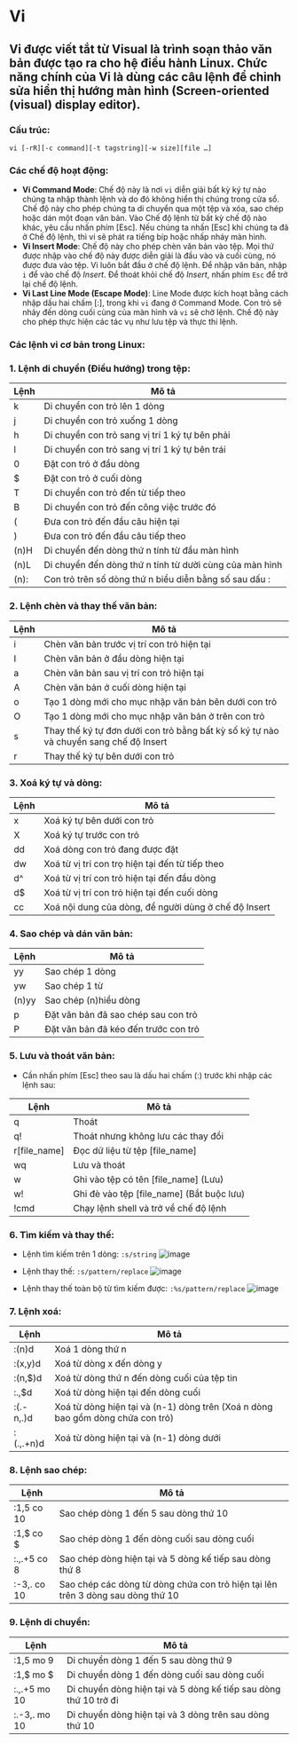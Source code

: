 # Vi
## Vi được viết tắt từ Visual là trình soạn thảo văn bản được tạo ra cho hệ điều hành Linux. Chức năng chính của Vi là dùng các câu lệnh để chỉnh sửa hiển thị hướng màn hình (Screen-oriented (visual) display editor).

### Cấu trúc: 
```
vi [-rR][-c command][-t tagstring][-w size][file …]
```

### Các chế độ hoạt động:
- **Vi Command Mode**: Chế độ này là nơi `vi` diễn giải bất kỳ ký tự nào chúng ta nhập thành lệnh và do đó không hiển thị chúng trong cửa sổ. Chế độ này cho phép chúng ta di chuyển qua một tệp và xóa, sao chép hoặc dán một đoạn văn bản. Vào Chế độ lệnh từ bất kỳ chế độ nào khác, yêu cầu nhấn phím [Esc]. Nếu chúng ta nhấn [Esc] khi chúng ta đã ở Chế độ lệnh, thì vi sẽ phát ra tiếng bíp hoặc nhấp nháy màn hình.
- **Vi Insert Mode**: Chế độ này cho phép chèn văn bản vào tệp. Mọi thứ được nhập vào chế độ này được diễn giải là đầu vào và cuối cùng, nó được đưa vào tệp. Vi luôn bắt đầu ở chế độ lệnh. Để nhập văn bản, nhập `i` để vào chế độ *Insert*. Để thoát khỏi chế độ *Insert*, nhấn phím `Esc` để trở lại chế độ lệnh.
- **Vi Last Line Mode (Escape Mode)**: Line Mode được kích hoạt bằng cách nhập dấu hai chấm [:], trong khi `vi` đang ở Command Mode. Con trỏ sẽ nhảy đến dòng cuối cùng của màn hình và `vi` sẽ chờ lệnh. Chế độ này cho phép thực hiện các tác vụ như lưu tệp và thực thi lệnh.

### Các lệnh vi cơ bản trong Linux:
### 1. Lệnh di chuyển (Điều hướng) trong tệp:

|Lệnh|Mô tả|
|---|-------|
|k|Di chuyển con trỏ lên 1 dòng|
|j|Di chuyển con trỏ xuống 1 dòng|
|h|Di chuyển con trỏ sang vị trí 1 ký tự bên phải|
|l|Di chuyển con trỏ sang vị trí 1 ký tự bên trái|
|0|Đặt con trỏ ở đầu dòng|
|$|Đặt con trỏ ở cuối dòng|
|T|Di chuyển con trỏ đến từ tiếp theo|
|B|Di chuyển con trỏ đến công việc trước đó|
|(|Đưa con trỏ đến đầu câu hiện tại|
|)|Đưa con trỏ đến đầu câu tiếp theo|
|(n)H|Di chuyển đến dòng thứ n tính từ đầu màn hình|
|(n)L|Di chuyển đến dòng thứ n tính từ dười cùng của màn hình|
|(n):|Con trỏ trên số dòng thứ n biểu diễn bằng số sau dấu :|

### 2. Lệnh chèn và thay thế văn bản:

|Lệnh|Mô tả|
|---|-------|
|i|Chèn văn bản trước vị trí con trỏ hiện tại|
|I|Chèn văn bản ở đầu dòng hiện tại|
|a|Chèn văn bản sau vị trí con trỏ hiện tại|
|A|Chèn văn bản ở cuối dòng hiện tại|
|o|Tạo 1 dòng mới cho mục nhập văn bản bên dưới con trỏ|
|O|Tạo 1 dòng mới cho mục nhập văn bản ở trên con trỏ|
|s|Thay thế ký tự đơn dưới con trỏ bằng bất kỳ số ký tự nào và chuyển sang chế độ Insert|
|r|Thay thế ký tự bên dưới con trỏ|

### 3. Xoá ký tự và dòng: 

|Lệnh|Mô tả|
|---|-------|
|x|Xoá ký tự bên dưới con trỏ|
|X|Xoá ký tự trước con trỏ|
|dd|Xoá dòng con trỏ đang được đặt|
|dw|Xoá từ vị trí con trọ hiện tại đến từ tiếp theo|
|d^|Xoá từ vị trí con trỏ hiện tại đến đầu dòng|
|d$|Xoá từ vị trí con trỏ hiện tại đến cuối dòng|
|cc|Xoá nội dung của dòng, để người dùng ở chế độ Insert|

### 4. Sao chép và dán văn bản:

|Lệnh|Mô tả|
|---|-------|
|yy|Sao chép 1 dòng|
|yw|Sao chép 1 từ|
|(n)yy|Sao chép (n)hiều dòng|
|p|Đặt văn bản đã sao chép sau con trỏ|
|P|Đặt văn bản đã kéo đến trước con trỏ|

### 5. Lưu và thoát văn bản:
- Cần nhấn phím [Esc] theo sau là dấu hai chấm (:) trước khi nhập các lệnh sau:

|Lệnh|Mô tả|
|---|-------|
|q|Thoát|
|q!|Thoát nhưng không lưu các thay đổi|
|r[file_name]|Đọc dữ liệu từ tệp [file_name]|
|wq|Lưu và thoát|
|w|Ghi vào tệp có tên [file_name] (Lưu)|
|w!|Ghi đè vào tệp [file_name] (Bắt buộc lưu)|
|!cmd|Chạy lệnh shell và trở về chế độ lệnh|

### 6. Tìm kiếm và thay thế: 
- Lệnh tìm kiếm trên 1 dòng: `:s/string`
  ![image](https://github.com/user-attachments/assets/abb280c1-7614-4d97-88c8-6ea85b6383c3)

- Lệnh thay thế: `:s/pattern/replace`
  ![image](https://github.com/user-attachments/assets/7390ff5e-b8d8-4087-9a1e-76418d368965)

- Lệnh thay thế toàn bộ từ tìm kiếm được: `:%s/pattern/replace`
  ![image](https://github.com/user-attachments/assets/f1c5bec9-46a1-4f4e-8960-5997d88e250d)

### 7. Lệnh xoá:

|Lệnh|Mô tả|
|---|-------|
|:(n)d|Xoá 1 dòng thứ n|
|:(x,y)d|Xoá từ dòng x đến dòng y|
|:(n,$)d|Xoá từ dòng thứ n đến dòng cuối của tệp tin|
|:.,$d|Xoá từ dòng hiện tại đến dòng cuối|
|:(.-n,.)d|Xoá từ dòng hiện tại và (n-1) dòng trên (Xoá n dòng bao gồm dòng chứa con trỏ)|
|:(.,.+n)d|Xoá từ dòng hiện tại và (n-1) dòng dưới|

### 8. Lệnh sao chép: 

|Lệnh|Mô tả|
|---|-------|
|:1,5 co 10|Sao chép dòng 1 đến 5 sau dòng thứ 10|
|:1,$ co $|Sao chép dòng 1 đến dòng cuối sau dòng cuối|
|:.,.+5 co 8|Sao chép dòng hiện tại và 5 dòng kế tiếp sau dòng thứ 8|
|:-3,. co 10|Sao chép các dòng từ dòng chứa con trỏ hiện tại lên trên 3 dòng sau dòng thứ 10|

### 9. Lệnh di chuyển: 

|Lệnh|Mô tả|
|---|-------|
|:1,5 mo 9|Di chuyển dòng 1 đến 5 sau dòng thứ 9|
|:1,$ mo $|Di chuyển dòng 1 đến dòng cuối sau dòng cuối|
|:.,.+5 mo 10|Di chuyển dòng hiện tại và 5 dòng kế tiếp sau dòng thứ 10 trở đi|
|:.-3,. mo 10|Di chuyển dòng hiện tại và 3 dòng trên sau dòng thứ 10|
